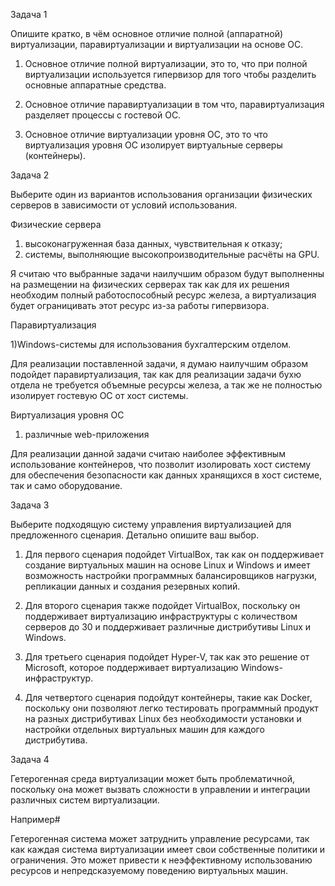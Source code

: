 Задача 1

Опишите кратко, в чём основное отличие полной (аппаратной) виртуализации, паравиртуализации и виртуализации на основе ОС.

1) Основное отличие полной виртуализации, это то, что при полной виртуализации используется гипервизор для того чтобы разделить основные аппаратные средства.

2) Основное отличие паравиртуализации в том что, паравиртуализация разделяет процессы с гостевой ОС.

3) Основное отличие виртуализации уровня ОС, это то что виртуализация уровня ОС изолирует виртуальные серверы (контейнеры).

Задача 2

Выберите один из вариантов использования организации физических серверов в зависимости от условий использования.

Физические сервера

1) высоконагруженная база данных, чувствительная к отказу;
2) системы, выполняющие высокопроизводительные расчёты на GPU.

Я считаю что выбранные задачи наилучшим образом будут выполненны на размещении на физических серверах так как для их решения необходим полный работоспособный ресурс железа, а виртуализация будет ограницивать этот ресурс из-за работы гипервизора.

Паравиртуализация

1)Windows-системы для использования бухгалтерским отделом.

Для реализации поставленной задачи, я думаю наилучшим образом подойдет паравиртуализация, так как для реализации задачи бухю отдела не требуется объемные ресурсы железа, а так же не полностью изолирует гостевую ОС от хост системы.

Виртуализация уровня ОС

1) различные web-приложения

Для реализации данной задачи считаю наиболее эффективным использование контейнеров, что позволит изолировать хост систему для обеспечения безопасности как данных хранящихся в хост системе, так и само оборудование.

Задача 3

Выберите подходящую систему управления виртуализацией для предложенного сценария. Детально опишите ваш выбор.

1. Для первого сценария подойдет VirtualBox, так как он поддерживает создание виртуальных машин на основе Linux и Windows и имеет возможность настройки программных балансировщиков нагрузки, репликации данных и создания резервных копий.


2. Для второго сценария также подойдет VirtualBox, поскольку он поддерживает виртуализацию инфраструктуры с количеством серверов до 30 и поддерживает различные дистрибутивы Linux и Windows.


3. Для третьего сценария подойдет Hyper-V, так как это решение от Microsoft, которое поддерживает виртуализацию Windows-инфраструктур.


4. Для четвертого сценария подойдут контейнеры, такие как Docker, поскольку они позволяют легко тестировать программный продукт на разных дистрибутивах Linux без необходимости установки и настройки отдельных виртуальных машин для каждого дистрибутива.

Задача 4


Гетерогенная среда виртуализации может быть проблематичной, поскольку она может вызвать сложности в управлении и интеграции различных систем виртуализации.

Например#
  
Гетерогенная система может затруднить управление ресурсами, так как каждая система виртуализации имеет свои собственные политики и ограничения. Это может привести к неэффективному использованию ресурсов и непредсказуемому поведению виртуальных машин.